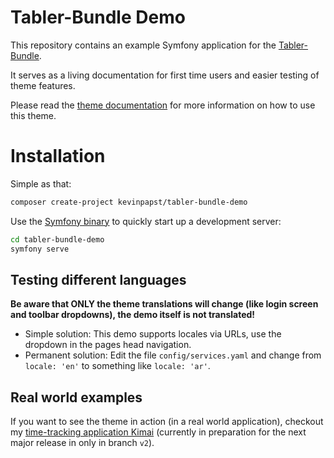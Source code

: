 # Tabler-Bundle Demo

This repository contains an example Symfony application for the [Tabler-Bundle](https://github.com/kevinpapst/TablerBundle).

It serves as a living documentation for first time users and easier testing of theme features.

Please read the [theme documentation](https://github.com/kevinpapst/TablerBundle/blob/main/docs/) for more information on how to use this theme.


# Installation

Simple as that:

```bash
composer create-project kevinpapst/tabler-bundle-demo
```

Use the [Symfony binary](https://symfony.com/download) to quickly start up a development server:

```bash
cd tabler-bundle-demo
symfony serve
```

## Testing different languages

**Be aware that ONLY the theme translations will change (like login screen and toolbar dropdowns), the demo itself is not translated!** 

- Simple solution: This demo supports locales via URLs, use the dropdown in the pages head navigation.
- Permanent solution: Edit the file `config/services.yaml` and change from `locale: 'en'` to something like `locale: 'ar'`.

## Real world examples

If you want to see the theme in action (in a real world application), 
checkout my [time-tracking application Kimai](https://github.com/kevinpapst/kimai2) 
(currently in preparation for the next major release in only in branch `v2`).
